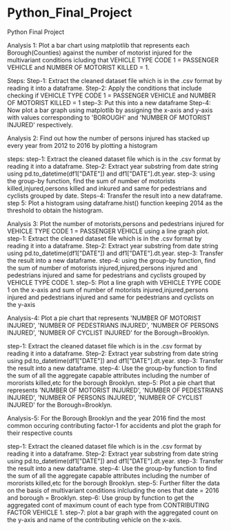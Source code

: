 # Python_Final_Project
Python Final Project

Analysis 1:
Plot a bar chart using matplotlib that represents each Borough(Counties) against the number of motorist injured for the multivariant conditions icluding that VEHICLE TYPE CODE 1 = PASSENGER VEHICLE and NUMBER OF MOTORIST KILLED = 1.

Steps:
Step-1:
Extract the cleaned dataset file which is in the .csv format by reading it into a dataframe.
Step-2:
Apply the conditions that include checking if VEHICLE TYPE CODE 1 = PASSENGER VEHICLE and NUMBER OF MOTORIST KILLED = 1
step-3:
Put this into a new dataframe
Step-4:
Now plot a bar graph using matplotlib by assigning the x-axis and y-axis with values corresponding to 'BOROUGH' and 'NUMBER OF MOTORIST INJURED' respectively.

Analysis 2:
Find out how the number of persons injured has stacked up every year from 2012 to 2016 by plotting a histogram

steps:
step-1:
Extract the cleaned dataset file which is in the .csv format by reading it into a dataframe.
Step-2:
Extract year substring from date string using pd.to_datetime(df1["DATE"]) and df1["DATE"].dt.year.
step-3:
using the group-by function, find the sum of number of motorists killed,injured,oersons killed and inkured and same for pedestrians and cyclists grouped by date.
Steps-4:
Transfer the result into a new dataframe.
step 5:
Plot a histogram using dataframe.hist() function keeping 2014 as the threshold to obtain the histogram.

Analysis 3:
Plot the number of motorists,persons and pedestrians injured for VEHICLE TYPE CODE 1 = PASSENGER VEHICLE using a line graph plot.
step-1:
Extract the cleaned dataset file which is in the .csv format by reading it into a dataframe.
Step-2:
Extract year substring from date string using pd.to_datetime(df1["DATE"]) and df1["DATE"].dt.year.
step-3:
Transfer the result into a new dataframe.
step-4:
using the group-by function, find the sum of number of motorists injured,injured,persons injured and pedestrians injured and same for pedestrians and cyclists grouped by VEHICLE TYPE CODE 1.
step-5:
Plot a line graph with VEHICLE TYPE CODE 1 on the x-axis and  sum of number of motorists injured,injured,persons injured and pedestrians injured and same for pedestrians and cyclists on the y-axis

Analysis-4:
Plot a pie chart that represents 'NUMBER OF MOTORIST INJURED', 'NUMBER OF PEDESTRIANS INJURED', 'NUMBER OF PERSONS INJURED', 'NUMBER OF CYCLIST INJURED' for the Borough=Brooklyn.

step-1:
Extract the cleaned dataset file which is in the .csv format by reading it into a dataframe.
Step-2:
Extract year substring from date string using pd.to_datetime(df1["DATE"]) and df1["DATE"].dt.year.
step-3:
Transfer the result into a new dataframe.
step-4:
Use the group-by function to find the sum of all the aggregate capable attributes including the number of mororists killed,etc for the borough Brooklyn.
step-5:
Plot a pie chart that represents 'NUMBER OF MOTORIST INJURED', 'NUMBER OF PEDESTRIANS INJURED', 'NUMBER OF PERSONS INJURED', 'NUMBER OF CYCLIST INJURED' for the Borough=Brooklyn.

Analysis-5:
For the Borough Brooklyn and the year 2016 find the most common occuring contributing factor-1 for accidents and plot the graph for their respective counts

step-1:
Extract the cleaned dataset file which is in the .csv format by reading it into a dataframe.
Step-2:
Extract year substring from date string using pd.to_datetime(df1["DATE"]) and df1["DATE"].dt.year.
step-3:
Transfer the result into a new dataframe.
step-4:
Use the group-by function to find the sum of all the aggregate capable attributes including the number of mororists killed,etc for the borough Brooklyn.
step-5:
Further filter the data on the basis of multivariant conditions inlcluding the ones that date = 2016 and borough = Brooklyn.
step-6:
Use group by function to get the aggregated cont of maximum count of each type from CONTRIBUTING FACTOR VEHICLE 1.
step-7:
plot a bar graph with the aggregated count on the y-axis and name of the contributing vehicle on the x-axis.


